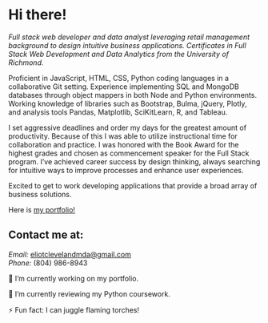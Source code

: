 <!-- # MBA | Data Scientist | Strategist | Researcher | Leader | Problem Solver | Lifelong Learner -->
<!-- ![Job Search Image](job-search.jpg) -->
# Hi there!

*Full stack web developer and data analyst leveraging retail management background to design intuitive business applications. Certificates in Full Stack Web Development and Data Analytics from the University of Richmond.* 

Proficient in JavaScript, HTML, CSS, Python coding languages in a collaborative Git setting. Experience implementing SQL and MongoDB databases through object mappers in both Node and Python environments. Working knowledge of libraries such as Bootstrap, Bulma, jQuery, Plotly, and analysis tools Pandas, Matplotlib, SciKitLearn, R, and Tableau.

I set aggressive deadlines and order my days for the greatest amount of productivity. Because of this I was able to utilize instructional time for collaboration and practice. I was honored with the Book Award for the highest grades and chosen as commencement speaker for the Full Stack program. I’ve achieved career success by design thinking, always searching for intuitive ways to improve processes and enhance user experiences.    

Excited to get to work developing applications that provide a broad array of business solutions.


Here is [my portfolio!](https://eclevela-1234.github.io/folio-3-point-0/)

## Contact me at:

*Email:* eliotclevelandmda@gmail.com\
*Phone:* (804) 986-8943



🔭 I’m currently working on my portfolio.

🌱 I’m currently reviewing my Python coursework. 

⚡ Fun fact: I can juggle flaming torches!





<!--
**eclevela-1234/eclevela-1234** is a ✨ _special_ ✨ repository because its `README.md` (this file) appears on your GitHub profile.

Here are some ideas to get you started:


- 
- 👯 I’m looking to collaborate on ...
- 🤔 I’m looking for help with ...
- 💬 Ask me about ...
- 📫 How to reach me: ...
- 😄 Pronouns: ...
- 
-->
